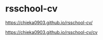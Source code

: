 # rsschool-cv
https://chieka0903.github.io/rsschool-cv/

https://chieka0903.github.io/rsschool-cv/cv